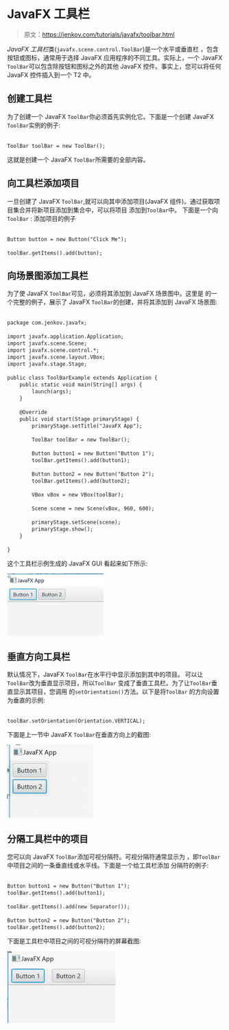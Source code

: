 # JavaFX 工具栏

> 原文：<https://jenkov.com/tutorials/javafx/toolbar.html>

*JavaFX 工具栏*类(`javafx.scene.control.ToolBar`)是一个水平或垂直栏 ，包含按钮或图标，通常用于选择 JavaFX 应用程序的不同工具。实际上，一个 JavaFX `ToolBar`可以包含除按钮和图标之外的其他 JavaFX 控件。事实上，您可以将任何 JavaFX 控件插入到一个 T2 中。

## 创建工具栏

为了创建一个 JavaFX `ToolBar`你必须首先实例化它。下面是一个创建 JavaFX `ToolBar`实例的例子:

```

ToolBar toolBar = new ToolBar();

```

这就是创建一个 JavaFX `ToolBar`所需要的全部内容。

## 向工具栏添加项目

一旦创建了 JavaFX `ToolBar`,就可以向其中添加项目(JavaFX 组件)。通过获取项目集合并将新项目添加到集合中，可以将项目 添加到`ToolBar`中。 下面是一个向`ToolBar` : 添加项目的例子

```

Button button = new Button("Click Me");

toolBar.getItems().add(button);

```

## 向场景图添加工具栏

为了使 JavaFX `ToolBar`可见，必须将其添加到 JavaFX 场景图中。这里是 的一个完整的例子，展示了 JavaFX `ToolBar`的创建，并将其添加到 JavaFX 场景图:

```

package com.jenkov.javafx;

import javafx.application.Application;
import javafx.scene.Scene;
import javafx.scene.control.*;
import javafx.scene.layout.VBox;
import javafx.stage.Stage;

public class ToolBarExample extends Application {
    public static void main(String[] args) {
        launch(args);
    }

    @Override
    public void start(Stage primaryStage) {
        primaryStage.setTitle("JavaFX App");

        ToolBar toolBar = new ToolBar();

        Button button1 = new Button("Button 1");
        toolBar.getItems().add(button1);

        Button button2 = new Button("Button 2");
        toolBar.getItems().add(button2);

        VBox vBox = new VBox(toolBar);

        Scene scene = new Scene(vBox, 960, 600);

        primaryStage.setScene(scene);
        primaryStage.show();
    }

}

```

这个工具栏示例生成的 JavaFX GUI 看起来如下所示:

![JavaFX GUI showing a JavaFX ToolBar with two Buttons added.](img/3d74712ee8664a14cc2c18dfcdc4fb11.png)

## 垂直方向工具栏

默认情况下，JavaFX `ToolBar`在水平行中显示添加到其中的项目。 可以让`ToolBar`改为垂直显示项目，所以`ToolBar` 变成了垂直工具栏。为了让`ToolBar`垂直显示其项目，您调用 的`setOrientation()`方法。以下是将`ToolBar` 的方向设置为垂直的示例:

```

toolBar.setOrientation(Orientation.VERTICAL);

```

下面是上一节中 JavaFX `ToolBar`在垂直方向上的截图:

![JavaFX GUI showing a JavaFX ToolBar with vertical orientation and two Buttons added.](img/bd039f9971757fbeaa9a11a4ec991d44.png)

## 分隔工具栏中的项目

您可以向 JavaFX `ToolBar`添加可视分隔符。可视分隔符通常显示为 ，即`ToolBar`中项目之间的一条垂直线或水平线。下面是一个给工具栏添加 分隔符的例子:

```

Button button1 = new Button("Button 1");
toolBar.getItems().add(button1);

toolBar.getItems().add(new Separator());

Button button2 = new Button("Button 2");
toolBar.getItems().add(button2);

```

下面是工具栏中项目之间的可视分隔符的屏幕截图:

![A JavaFX ToolBar with a visual separator between its items.](img/d9d5d2ef1546efa5b649d64604b22dd8.png)